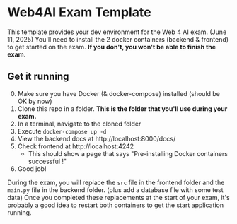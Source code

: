 # Web4AI Exam Template

This template provides your dev environment for the Web 4 AI exam. (June 11, 2025)
You'll need to install the 2 docker containers (backend & frontend) to get started on the exam.
**If you don't, you won't be able to finish the exam.**

## Get it running

0. Make sure you have Docker (& docker-compose) installed (should be OK by now)
1. Clone this repo in a folder. **This is the folder that you'll use during your exam.**
2. In a terminal, navigate to the cloned folder
3. Execute `docker-compose up -d`
4. View the backend docs at http://localhost:8000/docs/
5. Check frontend at http://localhost:4242
     * This should show a page that says "Pre-installing Docker containers successful !"
6. Good job!

During the exam, you will replace the `src` file in the frontend folder and the `main.py` file in the backend folder. (plus add a database file with some test data)
Once you completed these replacements at the start of your exam, it's probably a good idea to restart both containers to get the start application running.
